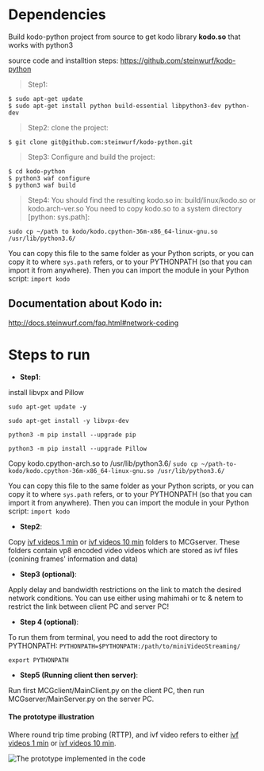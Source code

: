 # Dependencies

Build kodo-python project from source to get kodo library **kodo.so** that works with python3

source code and installtion steps: https://github.com/steinwurf/kodo-python

> Step1:
```
$ sudo apt-get update
$ sudo apt-get install python build-essential libpython3-dev python-dev 
```

> Step2:
clone the project: 
```
$ git clone git@github.com:steinwurf/kodo-python.git
```

> Step3:
Configure and build the project:
``` 
$ cd kodo-python
$ python3 waf configure
$ python3 waf build
```

> Step4:
You should find the resulting kodo.so in:
build/linux/kodo.so or kodo.arch-ver.so
You need to copy kodo.so to a system directory [python: sys.path]:

```sudo cp ~/path to kodo/kodo.cpython-36m-x86_64-linux-gnu.so /usr/lib/python3.6/```


You can copy this file to the same folder as your Python scripts, or you can copy it to where ```sys.path``` refers, or to your PYTHONPATH (so that you can import it from anywhere).
Then you can import the module in your Python script:
```import kodo```

## Documentation about Kodo in:
http://docs.steinwurf.com/faq.html#network-coding

# Steps to run

- **Step1**:

install libvpx and Pillow

```sudo apt-get update -y```

```sudo apt-get install -y libvpx-dev```

```python3 -m pip install --upgrade pip```

```python3 -m pip install --upgrade Pillow```


Copy kodo.cpython-arch.so to /usr/lib/python3.6/
```sudo cp ~/path-to-kodo/kodo.cpython-36m-x86_64-linux-gnu.so /usr/lib/python3.6/```

You can copy this file to the same folder as your Python scripts, or you can copy it to where ```sys.path``` refers, or to your PYTHONPATH (so that you can import it from anywhere).
Then you can import the module in your Python script:
```import kodo```

- **Step2**:

Copy [ivf videos 1 min][1] or [ivf videos 10 min][2] folders to MCGserver.
These folders contain vp8 encoded video videos which are stored as ivf files (conining frames' information and data)

- **Step3 (optional)**:

Apply delay and bandwidth restrictions on the link to match the desired network conditions.
You can use either using mahimahi or tc & netem to restrict the link between client PC and server PC!
- **Step 4 (optional)**:

To run them from terminal, you need to add the root directory to PYTHONPATH:
```PYTHONPATH=$PYTHONPATH:/path/to/miniVideoStreaming/```

```export PYTHONPATH```

- **Step5 (Running client then server)**:

Run first MCGclient/MainClient.py on the client PC, then run MCGserver/MainServer.py on the server PC.



#### The prototype illustration
Where round trip time probing (RTTP), and ivf video refers to either [ivf videos 1 min][1] or [ivf videos 10 min][2]. 

![The prototype implemented in the code](gamestreaming_prototype.png)
<!-- <img src="gamestreaming_prototype.png"
     alt="The prototype implemented in the code"
     style="float: left; margin-right: 10px;" /> -->

[1]: https://www.dropbox.com/sh/0ad9g4m9ww6ro9z/AACdf4FxtMcdJ0mKwk3ee8Y0a?dl=0
[2]: https://www.dropbox.com/sh/j9lkhs1x331w9z0/AAB_wa7yR8fq0EJH91tpIdz3a?dl=0

